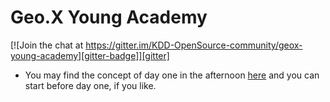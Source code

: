 # Geo.X Young Academy

[![Join the chat at https://gitter.im/KDD-OpenSource-community/geox-young-academy][gitter-badge]][gitter]

- You may find the concept of day one in the afternoon [here](day-1.md#readme) and you can start before day one, if you like.


[gitter]: https://gitter.im/KDD-OpenSource-community/geox-young-academy
[gitter-badge]: https://badges.gitter.im/KDD-OpenSource-community/geox-young-academy.svg
